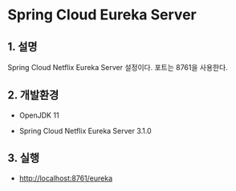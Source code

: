 # Spring Cloud Eureka Server

## 1. 설명
Spring Cloud Netflix Eureka Server 설정이다. 포트는 8761을 사용한다.

## 2. 개발환경

* OpenJDK 11

* Spring Cloud Netflix Eureka Server 3.1.0

## 3. 실행

* <http://localhost:8761/eureka>

